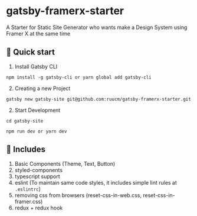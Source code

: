 # gatsby-framerx-starter

A Starter for Static Site Generator who wants make a Design System using Framer X at the same time

## 🚀 Quick start

1. Install Gatsby CLI

```
npm install -g gatsby-cli or yarn global add gatsby-cli
```

2. Creating a new Project

```
gatsby new gatsby-site git@github.com:ruucm/gatsby-framerx-starter.git
```

2. Start Development

```
cd gatsby-site

npm run dev or yarn dev
```

## 👻 Includes

1. Basic Components (Theme, Text, Button)
1. styled-components
1. typescript support
1. eslint (To maintain same code styles, it includes simple lint rules at `.eslintrc`)
1. removing css from browsers (reset-css-in-web.css, reset-css-in-framer.css)
1. redux + redux hook
